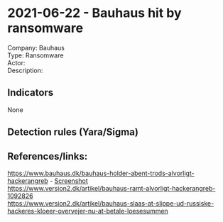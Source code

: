 # 2021-06-22  - Bauhaus hit by ransomware    
Company: Bauhaus  
Type: Ransomware  
Actor:    
Description:

## Indicators
None  

## Detection rules (Yara/Sigma)

## References/links:  
https://www.bauhaus.dk/bauhaus-holder-abent-trods-alvorligt-hackerangreb - [Screenshot](images/2021-1-bauhaus2021.jpeg)  
https://www.version2.dk/artikel/bauhaus-ramt-alvorligt-hackerangreb-1092826  
https://www.version2.dk/artikel/bauhaus-slaas-at-slippe-ud-russiske-hackeres-kloeer-overvejer-nu-at-betale-loesesummen  
